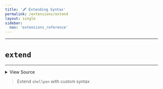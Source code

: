 ```yaml
---
title: '🖋️ Extending Syntax'
permalink: /extensions/extend
layout: single
sidebar:
  nav: 'extensions_reference'
---
```


---

# `extend`

---



<details>
  <summary>View Source</summary>

{% highlight sh %}

__SHELLPEN_EXTENSIONS+=("$*")
{% endhighlight %}

</details>



> Extend `shellpen` with custom syntax







